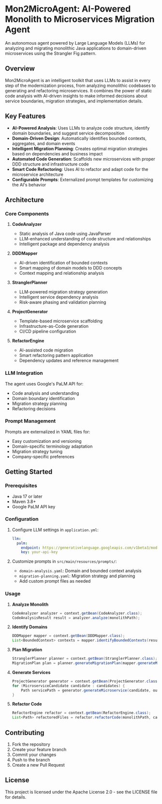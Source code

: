 # Mon2MicroAgent: AI-Powered Monolith to Microservices Migration Agent

An autonomous agent powered by Large Language Models (LLMs) for analyzing and migrating monolithic Java applications to domain-driven microservices using the Strangler Fig pattern.

## Overview

Mon2MicroAgent is an intelligent toolkit that uses LLMs to assist in every step of the modernization process, from analyzing monolithic codebases to generating and refactoring microservices. It combines the power of static code analysis with AI-driven insights to make informed decisions about service boundaries, migration strategies, and implementation details.

## Key Features

- **AI-Powered Analysis**: Uses LLMs to analyze code structure, identify domain boundaries, and suggest service decomposition
- **Domain-Driven Design**: Automatically identifies bounded contexts, aggregates, and domain events
- **Intelligent Migration Planning**: Creates optimal migration strategies based on dependencies and business impact
- **Automated Code Generation**: Scaffolds new microservices with proper DDD structure and infrastructure code
- **Smart Code Refactoring**: Uses AI to refactor and adapt code for the microservice architecture
- **Configurable Prompts**: Externalized prompt templates for customizing the AI's behavior

## Architecture

### Core Components

1. **CodeAnalyzer**
   - Static analysis of Java code using JavaParser
   - LLM-enhanced understanding of code structure and relationships
   - Intelligent package and dependency analysis

2. **DDDMapper**
   - AI-driven identification of bounded contexts
   - Smart mapping of domain models to DDD concepts
   - Context mapping and relationship analysis

3. **StranglerPlanner**
   - LLM-powered migration strategy generation
   - Intelligent service dependency analysis
   - Risk-aware phasing and validation planning

4. **ProjectGenerator**
   - Template-based microservice scaffolding
   - Infrastructure-as-Code generation
   - CI/CD pipeline configuration

5. **RefactorEngine**
   - AI-assisted code migration
   - Smart refactoring pattern application
   - Dependency updates and reference management

### LLM Integration

The agent uses Google's PaLM API for:
- Code analysis and understanding
- Domain boundary identification
- Migration strategy planning
- Refactoring decisions

### Prompt Management

Prompts are externalized in YAML files for:
- Easy customization and versioning
- Domain-specific terminology adaptation
- Migration strategy tuning
- Company-specific preferences

## Getting Started

### Prerequisites

- Java 17 or later
- Maven 3.8+
- Google PaLM API key

### Configuration

1. Configure LLM settings in `application.yml`:
   ```yaml
   llm:
     palm:
       endpoint: https://generativelanguage.googleapis.com/v1beta3/models/text-bison-001:generateText
       key: your-api-key
   ```

2. Customize prompts in `src/main/resources/prompts/`:
   - `domain-analysis.yaml`: Domain and bounded context analysis
   - `migration-planning.yaml`: Migration strategy and planning
   - Add custom prompt files as needed

### Usage

1. **Analyze Monolith**
   ```java
   CodeAnalyzer analyzer = context.getBean(CodeAnalyzer.class);
   CodeAnalysisResult result = analyzer.analyze(monolithPath);
   ```

2. **Identify Domains**
   ```java
   DDDMapper mapper = context.getBean(DDDMapper.class);
   List<BoundedContext> contexts = mapper.identifyBoundedContexts(result.classes());
   ```

3. **Plan Migration**
   ```java
   StranglerPlanner planner = context.getBean(StranglerPlanner.class);
   MigrationPlan plan = planner.generateMigrationPlan(mapper.generateMicroserviceCandidates(contexts));
   ```

4. **Generate Services**
   ```java
   ProjectGenerator generator = context.getBean(ProjectGenerator.class);
   for (MicroserviceCandidate candidate : candidates) {
       Path servicePath = generator.generateMicroservice(candidate, outputPath);
   }
   ```

5. **Refactor Code**
   ```java
   RefactorEngine refactor = context.getBean(RefactorEngine.class);
   List<Path> refactoredFiles = refactor.refactorCode(monolithPath, candidate, servicePath);
   ```

## Contributing

1. Fork the repository
2. Create your feature branch
3. Commit your changes
4. Push to the branch
5. Create a new Pull Request

## License

This project is licensed under the Apache License 2.0 - see the LICENSE file for details.